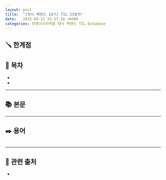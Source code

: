 ```yaml
---
layout: post
title:  "[멋사 백엔드 19기] TIL 23일차"
date:   2025-09-21 15:57:28 +0900
categories: 멋쟁이사자처럼 멋사 백엔드 TIL Database
---
```


<!--more-->

## 🪛 한계점



## 📂 목차
- []()
- []()

---

## 📚 본문



---

## ✒️ 용어

###### 

---

## 🔗 관련 출처
- []()

